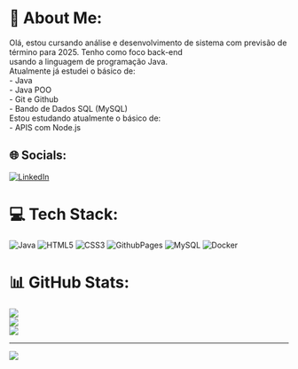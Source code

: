 # 💫 About Me:
Olá, estou cursando análise e desenvolvimento de sistema com previsão de término para 2025. Tenho como foco back-end<br>usando a linguagem de programação Java.<br>Atualmente já estudei o básico de:<br>- Java<br>- Java POO<br>- Git e Github<br>- Bando de Dados SQL (MySQL)<br>Estou estudando atualmente o básico de:<br>- APIS com Node.js<br>


## 🌐 Socials:
[![LinkedIn](https://img.shields.io/badge/LinkedIn-%230077B5.svg?logo=linkedin&logoColor=white)](https://linkedin.com/in/karluuks-dev) 

# 💻 Tech Stack:
![Java](https://img.shields.io/badge/java-%23ED8B00.svg?style=for-the-badge&logo=openjdk&logoColor=white) ![HTML5](https://img.shields.io/badge/html5-%23E34F26.svg?style=for-the-badge&logo=html5&logoColor=white) ![CSS3](https://img.shields.io/badge/css3-%231572B6.svg?style=for-the-badge&logo=css3&logoColor=white) ![GithubPages](https://img.shields.io/badge/github%20pages-121013?style=for-the-badge&logo=github&logoColor=white) ![MySQL](https://img.shields.io/badge/mysql-%2300000f.svg?style=for-the-badge&logo=mysql&logoColor=white) ![Docker](https://img.shields.io/badge/docker-%230db7ed.svg?style=for-the-badge&logo=docker&logoColor=white)
# 📊 GitHub Stats:
![](https://github-readme-stats.vercel.app/api?username=carlsalexandre&theme=dark&hide_border=false&include_all_commits=true&count_private=true)<br/>
![](https://github-readme-streak-stats.herokuapp.com/?user=carlsalexandre&theme=dark&hide_border=false)<br/>
![](https://github-readme-stats.vercel.app/api/top-langs/?username=carlsalexandre&theme=dark&hide_border=false&include_all_commits=true&count_private=true&layout=compact)

---
[![](https://visitcount.itsvg.in/api?id=carlsalexandre&icon=3&color=9)](https://visitcount.itsvg.in)

<!-- Proudly created with GPRM ( https://gprm.itsvg.in ) -->
